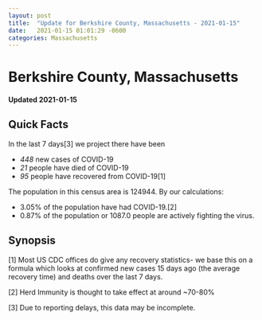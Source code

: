```yaml
---
layout: post
title:  "Update for Berkshire County, Massachusetts - 2021-01-15"
date:   2021-01-15 01:01:29 -0600
categories: Massachusetts
---
```


# Berkshire County, Massachusetts
#### Updated 2021-01-15

## Quick Facts

In the last 7 days[3] we project there have been
- *448* new cases of COVID-19
- *21* people have died of COVID-19
- *95* people have recovered from COVID-19[1]

The population in this census area is 124944. By our calculations:
- 3.05% of the population have had COVID-19.[2]
- 0.87% of the population or 1087.0 people are actively fighting the virus.

## Synopsis




[1] Most US CDC offices do give any recovery statistics- we base this on a formula which looks at confirmed new cases
15 days ago (the average recovery time) and deaths over the last 7 days.

[2] Herd Immunity is thought to take effect at around ~70-80%

[3] Due to reporting delays, this data may be incomplete.
 
    